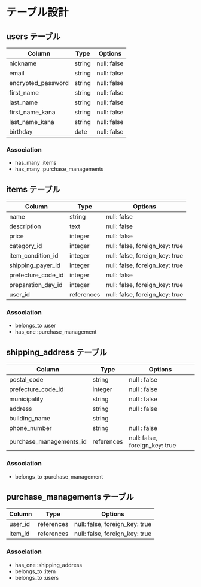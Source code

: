 # テーブル設計

## users テーブル

| Column             | Type       | Options     |
| ------------------ | ---------- | ----------- |
| nickname           | string     | null: false |
| email              | string     | null: false |
| encrypted_password | string     | null: false |
| first_name         | string     | null: false |
| last_name          | string     | null: false |
| first_name_kana    | string     | null: false |
| last_name_kana     | string     | null: false |
| birthday           | date       | null: false |

### Association

- has_many :items
- has_many :purchase_managements

## items テーブル

| Column             | Type       | Options                        |
| ------------------ | ---------- | ------------------------------ |
| name               | string     | null: false                    |
| description        | text       | null: false                    |
| price              | integer    | null: false                    |
| category_id        | integer    | null: false, foreign_key: true |
| item_condition_id  | integer    | null: false, foreign_key: true |
| shipping_payer_id  | integer    | null: false, foreign_key: true |
| prefecture_code_id | integer    | null: false                    |
| preparation_day_id | integer    | null: false, foreign_key: true |
| user_id            | references | null: false, foreign_key: true |



### Association

- belongs_to :user
- has_one :purchase_management

## shipping_address テーブル

| Column                  | Type       | Options                       |
| ----------------------- | ---------- | ----------------------------- |
| postal_code             | string     | null : false                  |
| prefecture_code_id      | integer    | null : false                  |
| municipality            | string     | null : false                  |
| address                 | string     | null : false                  |
| building_name           | string     |                               |
| phone_number            | string     | null : false                  |
| purchase_managements_id | references | null: false, foreign_key: true |


### Association
- belongs_to :purchase_management

## purchase_managements テーブル

| Column          | Type       | Options                        |
| --------------- | ---------- | ------------------------------ |
| user_id         | references | null: false, foreign_key: true |
| item_id         | references | null: false, foreign_key: true |


### Association
- has_one :shipping_address
- belongs_to :item
- belongs_to :users

